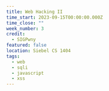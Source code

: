 ```yaml
---
title: Web Hacking II
time_start: 2023-09-15T00:00:00.000Z
time_close: ""
week_number: 3
credit:
  - SIGPwny
featured: false
location: Siebel CS 1404
tags:
  - web
  - sqli
  - javascript
  - xss
---
```

